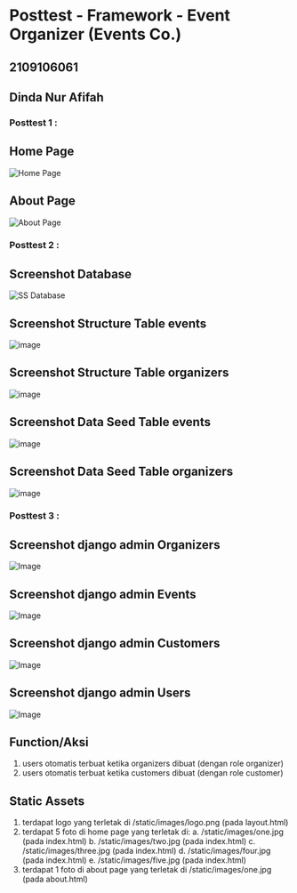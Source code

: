 # Posttest - Framework - Event Organizer (Events Co.)

## 2109106061
## Dinda Nur Afifah

### Posttest 1 :

## Home Page
![Home Page](https://github.com/user-attachments/assets/b6391d6e-05fb-4ea8-aea7-6aa74ce9d839)

## About Page
![About Page](https://github.com/user-attachments/assets/35fbfaa4-9945-4c1e-8eb3-7b5c3d73f07a)

### Posttest 2 :

## Screenshot Database
![SS Database](https://github.com/user-attachments/assets/045ae89d-4ffc-4fbf-8b60-801f9e823c66)

## Screenshot Structure Table events
![image](https://github.com/user-attachments/assets/ccff7873-3e91-4daf-bd2c-b7a738dd72c3)

## Screenshot Structure Table organizers
![image](https://github.com/user-attachments/assets/5373b685-de3d-4a37-a0f4-3d4045c6f720)

## Screenshot Data Seed Table events
![image](https://github.com/user-attachments/assets/f469bfb9-30d5-4df4-a6f4-bdee2ef4ff63)

## Screenshot Data Seed Table organizers
![image](https://github.com/user-attachments/assets/97ada1f3-5d7b-40ef-b485-906116facb82)

### Posttest 3 :

## Screenshot django admin Organizers
![Image](https://github.com/user-attachments/assets/2904714e-8a39-44c7-a0ad-c2a78918c6aa)

## Screenshot django admin Events
![Image](https://github.com/user-attachments/assets/348bbd46-e521-4799-bdd5-ac629c86d7c4)

## Screenshot django admin Customers
![Image](https://github.com/user-attachments/assets/44c191ff-28cc-421a-854f-4a940e26d856)

## Screenshot django admin Users
![Image](https://github.com/user-attachments/assets/061fba77-2426-4a5f-be41-bf01764f7c7e)

## Function/Aksi
1. users otomatis terbuat ketika organizers dibuat (dengan role organizer)
2. users otomatis terbuat ketika customers dibuat (dengan role customer)

## Static Assets
1. terdapat logo yang terletak di /static/images/logo.png (pada layout.html)
2. terdapat 5 foto di home page yang terletak di:
   a. /static/images/one.jpg (pada index.html)
   b. /static/images/two.jpg (pada index.html)
   c. /static/images/three.jpg (pada index.html)
   d. /static/images/four.jpg (pada index.html)
   e. /static/images/five.jpg (pada index.html)
3. terdapat 1 foto di about page yang terletak di /static/images/one.jpg (pada about.html)
